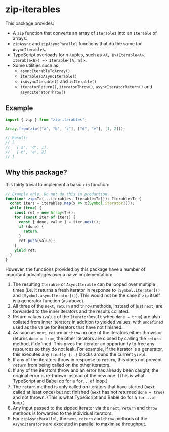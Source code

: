 # zip-iterables

This package provides:

- A `zip` function that converts an array of `Iterable`s into an `Iterable` of arrays.
- `zipAsync` and `zipAsyncParallel` functions that do the same for `AsyncIterable`s.
- TypeScript overloads for n-tuples, such as `<A, B>(Iterable<A>, Iterable<B>) => Iterable<[A, B]>`.
- Some utilities such as:
  - `asyncIterableToArray()`
  - `iterableToAsyncIterable()`
  - `isAsyncIterable()` and `isIterable()`
  - `iteratorReturn()`, `iteratorThrow()`, `asyncIteratorReturn()` and `asyncIteratorThrow()`

## Example

```typescript
import { zip } from "zip-iterables";

Array.from(zip(["a", "b", "c"], ["d", "e"], [1, 2]));

// Result:
// [
//   ['a', 'd', 1],
//   ['b', 'e', 2]
// ]
```

## Why this package?

It is fairly trivial to implement a basic `zip` function:

```typescript
// Example only. Do not do this in production.
function* zip<T>(...iterables: Iterable<T>[]): Iterable<T> {
  const iters = iterables.map(x => x[Symbol.iterator]());
  while (true) {
    const ret = new Array<T>();
    for (const iter of iters) {
      const { done, value } = iter.next();
      if (done) {
        return;
      }
      ret.push(value);
    }
    yield ret;
  }
}
```

However, the functions provided by this package have a number of important advantages over a naive implementation:

1. The resulting `Iterable` or `AsyncIterable` can be looped over multiple times (i.e. it returns a fresh iterator in
   response to `[Symbol.iterator]()` and `[Symbol.asyncIterator]()`). This would not be the case if `zip` itself is a
   generator function (as above).
2. All three of the `next`, `return` and `throw` methods, instead of just `next`, are forwarded to the inner iterators
   and the results collated.
3. Return values (`value` of the `IteratorResult` when `done = true`) are also collated from inner iterators in addition
   to yielded values, with `undefined` used as the value for iterators that have not finished.
4. As soon as `next`, `return` or `throw` on one of the iterators either throws or returns `done = true`, the other
   iterators are closed by calling the `return` method, if defined. This gives the iterator an opportunity to free any
   resources so they do not leak. For example, if the iterator is a generator, this executes any `finally {..}` blocks
   around the current `yield`.
5. If any of the iterators throw in response to `return`, this does not prevent `return` from being called on the other
   iterators.
6. If any of the iterators throw and an error has already been caught, the original error is re-thrown instead of the
   new one. (This is what TypeScript and Babel do for a `for...of` loop.)
7. The `return` method is only called on iterators that have started (`next` called at least once) but not finished
   (`next` has not returned `done = true`) and not thrown. (This is what TypeScript and Babel do for a `for...of` loop.)
8. Any input passed to the zipped iterator via the `next`, `return` and `throw` methods is forwarded to the individual
   iterators.
9. For `zipAsyncParallel`, the `next`, `return` and `throw` methods of the `AsyncIterator`s are executed in parallel to
   maximise throughput.
